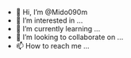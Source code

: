 - 👋 Hi, I’m @Mido090m
- 👀 I’m interested in ...
- 🌱 I’m currently learning ...
- 💞️ I’m looking to collaborate on ...
- 📫 How to reach me ...

<!---
Mido090m/Mido090m is a ✨ special ✨ repository because its `README.md` (this file) appears on your GitHub profile.
You can click the Preview link to take a look at your changes.
--->
